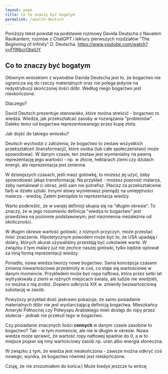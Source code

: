 ```yaml
---
layout: page
title: Co to znaczy być bogatym
permalink: /wealth-deutsch
---
```


Poniższy tekst powstał na podstawie rozmowy Davida Deutscha z Navalem Ravikantem; rozmów z ChatGPT i lektury pierwszych rozdziałów "The Beginning of Infinity" D. Deutscha.
https://www.youtube.com/watch?v=FfWbcrObpUY
## Co to znaczy być bogatym

Głównym wnioskiem z wywodów Davida Deutscha jest to, że bogactwo nie ogranicza się do rzeczy materialnych oraz nie polega jedynie na redystrybucji skończonej ilości dóbr. Według niego bogactwo jest nieskończone.

Dlaczego?

David Deutsch prezentuje stanowisko, które można streścić - bogactwo to wiedza. Wiedza, jak przekształcać zasoby w rozwiązania "problemów". Daleko temu od bogactwa reprezentowanego przez kupę złota.

Jak dojść do takiego wniosku?

Deutsch wychodzi z założenia, że bogactwo to zestaw wszystkich przekształceń (transformacji), które osoba (lub całe społeczeństwo) może spowodować. W danym czasie, ten zestaw jest wymienialny na pewną reprezentację jego wartości - np. w złocie, hektarach ziemi czy dżulach energii, ale reprezentacja jest zmienna.

W dzisiejszych czasach, jeśli masz gotówkę, to możesz jej użyć, żeby spowodować jakąś transformację. Na przykład - możesz poprosić malarza, żeby namalował ci obraz, jeśli sam nie potrafisz. Płacisz za przekształcenie farb w dzieło sztuki. Innymi słowy wymieniasz pieniądz na umiejętności malarza - wiedzę. Zatem pieniądze to reprezentacja wiedzy.

Warto podkreślić, że w swojej definicji skupia się na "długim okresie". To znaczy, że w jego rozumieniu definicja "wiedza to bogactwo" jest prawdziwa na poziomie podstawowym; jest niezmienna niezależnie od okoliczności.

W długim okresie wartość gotówki, z różnych przyczyn, może przestać mieć znaczenie. Hipotetycznym powodem może być to, że USA upadają i dolary, których akurat używaliśmy przestają być cokolwiek warte. W związku z tym malarz już nie zechce naszej gotówki, tylko będzie optował za inną formą reprezentacji wiedzy.

Ponadto, nowa wiedza tworzy nowe bogactwo. Sama koncepcja czasami zmienia niewartościowe przedmioty w coś, co staje się wartościowe w danym momencie. Przykładem może być ropa naftowa, która przez setki lat wytryskiwała z ziemi w różnych miejscach świata, ale ludzie nie wiedzieli, co można z nią zrobić. Dopiero odkrycia XIX w. zmieniły bezwartościową substację w zasób.

Powyższy przykład dość jaskrawo pokazuje, że samo posiadanie materialnych dóbr nie jest wystarczającą definicją bogactwa. Mieszkańcy Ameryki Północnej czy Półwyspu Arabskiego mieli dostęp do ropy przez stulecia - jednak nie przekuli tego w bogactwo.

Czy posiadanie znacznych ilości **cennych** w danym czasie zasobów to bogactwo? Tak - w tym momencie, ale nie w długim w okresie. Nowa wiedza może sprawić, że wartość ropy naftowej spadnie do 0, a w to miejsce pojawi się inny wartościowy zasób np. uran albo energia słoneczna.

W związku z tym, że wiedza jest nieskończona - zawsze można odkryć coś nowego, wynika, że bogactwo również jest nieskończone.

Czuję, że nie zrozumiałem do końca:)
Może kiedyś jeszcze tu wrócę